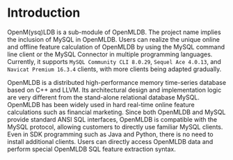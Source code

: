 # Introduction

OpenM(ysq)LDB is a sub-module of OpenMLDB. The project name implies the inclusion of MySQL in OpenMLDB. Users can realize the unique online and offline feature calculation of OpenMLDB by using the MySQL command line client or the MySQL Connector in multiple programming languages. Currently, it supports `MySQL Community CLI 8.0.29`, `Sequel Ace 4.0.13`, and `Navicat Premium 16.3.4` clients, with more clients being adapted gradually.

OpenMLDB is a distributed high-performance memory time-series database based on C++ and LLVM. Its architectural design and implementation logic are very different from the stand-alone relational database MySQL. OpenMLDB has been widely used in hard real-time online feature calculations such as financial marketing. Since both OpenMLDB and MySQL provide standard ANSI SQL interfaces, OpenMLDB is compatible with the MySQL protocol, allowing customers to directly use familiar MySQL clients. Even in SDK programming such as Java and Python, there is no need to install additional clients. Users can directly access OpenMLDB data and perform special OpenMLDB SQL feature extraction syntax.

